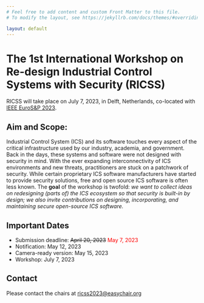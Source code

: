 ```yaml
---
# Feel free to add content and custom Front Matter to this file.
# To modify the layout, see https://jekyllrb.com/docs/themes/#overriding-theme-defaults

layout: default
---
```


# The 1st International Workshop on Re-design Industrial Control Systems with Security (RICSS)

RICSS will take place on July 7, 2023, in Delft, Netherlands, co-located with [IEEE EuroS&P 2023](https://eurosp2023.ieee-security.org/index.html). 

## Aim and Scope: 

Industrial Control System (ICS) and its software touches every aspect of the critical infrastructure used by our industry, academia, and government. Back in the days, these systems and software were not designed with security in mind. With the ever expanding interconnectivity of ICS environments and new threats, practitioners are stuck on a patchwork of security. While certain proprietary ICS software manufacturers have started to provide security solutions, free and open source ICS software is often less known. The **goal** of the workshop is twofold: *we want to collect ideas on redesigning (parts of) the ICS ecosystem so that security is built-in by design; we also invite contributions on designing, incorporating, and maintaining secure open-source ICS software.*


## Important Dates

- Submission deadline: ~~April 20, 2023~~ <span style="color:red">May 7, 2023</span>
- Notification: May 12, 2023
- Camera-ready version: May 15, 2023
- Workshop: July 7, 2023

## Contact

Please contact the chairs at [ricss2023@easychair.org](mailto:ricss2023@easychair.org)



